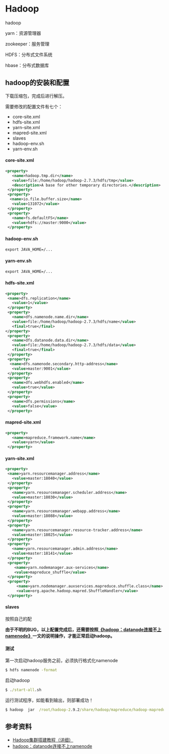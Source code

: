 # Hadoop

hadoop

yarn：资源管理器

zookeeper：服务管理

HDFS：分布式文件系统

hbase：分布式数据库

## hadoop的安装和配置

下载压缩包，完成后进行解压。

需要修改的配置文件有七个：

- core-site.xml
- hdfs-site.xml
- yarn-site.xml
- mapred-site.xml
- slaves
- hadoop-env.sh
- yarn-env.sh

#### core-site.xml


```xml
<property>
   <name>hadoop.tmp.dir</name>
   <value>file:/home/hadoop/hadoop-2.7.3/hdfs/tmp</value>
   <description>A base for other temporary directories.</description>
 </property>
 <property>
  <name>io.file.buffer.size</name>
   <value>131072</value>
 </property>
 <property>
   <name>fs.defaultFS</name>
   <value>hdfs://master:9000</value>
 </property>
```

#### hadoop-env.sh

```xml
export JAVA_HOME=/...
```

#### yarn-env.sh

```xml
export JAVA_HOME=/...
```

#### hdfs-site.xml

```xml
<property>
 <name>dfs.replication</name>
   <value>1</value>
 </property>
 <property>
   <name>dfs.namenode.name.dir</name>
   <value>file:/home/hadoop/hadoop-2.7.3/hdfs/name</value>
   <final>true</final>
</property>
 <property>
   <name>dfs.datanode.data.dir</name>
   <value>file:/home/hadoop/hadoop-2.7.3/hdfs/data</value>
   <final>true</final>
 </property>
 <property>
  <name>dfs.namenode.secondary.http-address</name>
   <value>master:9001</value>
 </property>
 <property>
   <name>dfs.webhdfs.enabled</name>
   <value>true</value>
 </property>
 <property>
   <name>dfs.permissions</name>
   <value>false</value>
 </property>
```

#### mapred-site.xml

```xml
<property>
   <name>mapreduce.framework.name</name>
   <value>yarn</value>
 </property>
```

#### yarn-site.xml

```xml
<property>
 <name>yarn.resourcemanager.address</name>
   <value>master:18040</value>
 </property>
 <property>
   <name>yarn.resourcemanager.scheduler.address</name>
   <value>master:18030</value>
 </property>
 <property>
   <name>yarn.resourcemanager.webapp.address</name>
   <value>master:18088</value>
 </property>
 <property>
   <name>yarn.resourcemanager.resource-tracker.address</name>
   <value>master:18025</value>
 </property>
 <property>
   <name>yarn.resourcemanager.admin.address</name>
   <value>master:18141</value>
 </property>
 <property>
    <name>yarn.nodemanager.aux-services</name>
    <value>mapreduce_shuffle</value>
 </property>
 <property>
     <name>yarn.nodemanager.auxservices.mapreduce.shuffle.class</name>
     <value>org.apache.hadoop.mapred.ShuffleHandler</value>
 </property>
```

#### slaves

按照自己的配

**由于不明的BUG，以上配置完成后，还需要按照[《hadoop：datanode连接不上namenode》](https://blog.csdn.net/qq_32506963/article/details/78206516)一文的说明操作，才能正常启动hadoop。**

#### 测试



第一次启动hadoop服务之前，必须执行格式化namenode 

```cmd
$ hdfs namenode -format
```

启动hadoop

```cmd
$ ./start-all.sh
```

运行测试程序，如能看到输出，则部署成功！

```cmd
$ hadoop  jar  /root/hadoop-2.9.2/share/hadoop/mapreduce/hadoop-mapreduce-examples-2.9.2.jar  pi 1 10
```

## 参考资料

- [Hadoop集群搭建教程（详细）](https://blog.csdn.net/fanxin_i/article/details/80425461)
- [hadoop：datanode连接不上namenode](https://blog.csdn.net/qq_32506963/article/details/78206516)